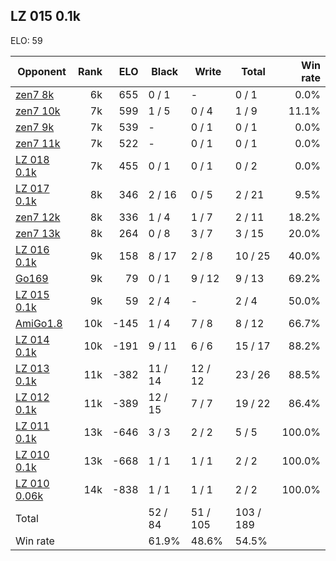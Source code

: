 ## LZ 015 0.1k ##

ELO: 59

Opponent | Rank | ELO | Black | Write | Total | Win rate
---------|-----:|----:|-------|-------|-------|-------:
[zen7 8k](zen7%208k.md) | 6k | 655 | 0 / 1 | - | 0 / 1 | 0.0%
[zen7 10k](zen7%2010k.md) | 7k | 599 | 1 / 5 | 0 / 4 | 1 / 9 | 11.1%
[zen7 9k](zen7%209k.md) | 7k | 539 | - | 0 / 1 | 0 / 1 | 0.0%
[zen7 11k](zen7%2011k.md) | 7k | 522 | - | 0 / 1 | 0 / 1 | 0.0%
[LZ 018 0.1k](LZ%20018%200.1k.md) | 7k | 455 | 0 / 1 | 0 / 1 | 0 / 2 | 0.0%
[LZ 017 0.1k](LZ%20017%200.1k.md) | 8k | 346 | 2 / 16 | 0 / 5 | 2 / 21 | 9.5%
[zen7 12k](zen7%2012k.md) | 8k | 336 | 1 / 4 | 1 / 7 | 2 / 11 | 18.2%
[zen7 13k](zen7%2013k.md) | 8k | 264 | 0 / 8 | 3 / 7 | 3 / 15 | 20.0%
[LZ 016 0.1k](LZ%20016%200.1k.md) | 9k | 158 | 8 / 17 | 2 / 8 | 10 / 25 | 40.0%
[Go169](Go169.md) | 9k | 79 | 0 / 1 | 9 / 12 | 9 / 13 | 69.2%
[LZ 015 0.1k](LZ%20015%200.1k.md) | 9k | 59 | 2 / 4 | - | 2 / 4 | 50.0%
[AmiGo1.8](AmiGo1.8.md) | 10k | -145 | 1 / 4 | 7 / 8 | 8 / 12 | 66.7%
[LZ 014 0.1k](LZ%20014%200.1k.md) | 10k | -191 | 9 / 11 | 6 / 6 | 15 / 17 | 88.2%
[LZ 013 0.1k](LZ%20013%200.1k.md) | 11k | -382 | 11 / 14 | 12 / 12 | 23 / 26 | 88.5%
[LZ 012 0.1k](LZ%20012%200.1k.md) | 11k | -389 | 12 / 15 | 7 / 7 | 19 / 22 | 86.4%
[LZ 011 0.1k](LZ%20011%200.1k.md) | 13k | -646 | 3 / 3 | 2 / 2 | 5 / 5 | 100.0%
[LZ 010 0.1k](LZ%20010%200.1k.md) | 13k | -668 | 1 / 1 | 1 / 1 | 2 / 2 | 100.0%
[LZ 010 0.06k](LZ%20010%200.06k.md) | 14k | -838 | 1 / 1 | 1 / 1 | 2 / 2 | 100.0%
Total | | | 52 / 84 | 51 / 105 | 103 / 189 | 
Win rate| | | 61.9% | 48.6% | 54.5% | 

